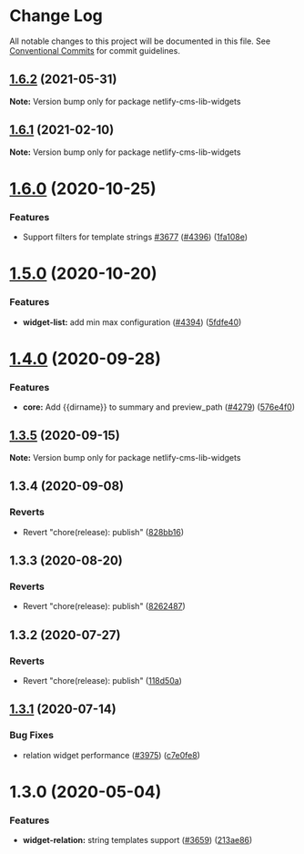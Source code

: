 # Change Log

All notable changes to this project will be documented in this file.
See [Conventional Commits](https://conventionalcommits.org) for commit guidelines.

## [1.6.2](https://github.com/netlify/netlify-cms/tree/master/packages/netlify-cms-lib-widgets/compare/netlify-cms-lib-widgets@1.6.1...netlify-cms-lib-widgets@1.6.2) (2021-05-31)

**Note:** Version bump only for package netlify-cms-lib-widgets





## [1.6.1](https://github.com/netlify/netlify-cms/tree/master/packages/netlify-cms-lib-widgets/compare/netlify-cms-lib-widgets@1.6.0...netlify-cms-lib-widgets@1.6.1) (2021-02-10)

**Note:** Version bump only for package netlify-cms-lib-widgets





# [1.6.0](https://github.com/netlify/netlify-cms/tree/master/packages/netlify-cms-lib-widgets/compare/netlify-cms-lib-widgets@1.5.0...netlify-cms-lib-widgets@1.6.0) (2020-10-25)


### Features

* Support filters for template strings [#3677](https://github.com/netlify/netlify-cms/tree/master/packages/netlify-cms-lib-widgets/issues/3677) ([#4396](https://github.com/netlify/netlify-cms/tree/master/packages/netlify-cms-lib-widgets/issues/4396)) ([1fa108e](https://github.com/netlify/netlify-cms/tree/master/packages/netlify-cms-lib-widgets/commit/1fa108ee67b7e992a4d2a61cde13df7917e103be))





# [1.5.0](https://github.com/netlify/netlify-cms/tree/master/packages/netlify-cms-lib-widgets/compare/netlify-cms-lib-widgets@1.4.0...netlify-cms-lib-widgets@1.5.0) (2020-10-20)


### Features

* **widget-list:** add min max configuration ([#4394](https://github.com/netlify/netlify-cms/tree/master/packages/netlify-cms-lib-widgets/issues/4394)) ([5fdfe40](https://github.com/netlify/netlify-cms/tree/master/packages/netlify-cms-lib-widgets/commit/5fdfe40dd29e9e22c9ae7d6219bc057f7ea7280b))





# [1.4.0](https://github.com/netlify/netlify-cms/tree/master/packages/netlify-cms-lib-widgets/compare/netlify-cms-lib-widgets@1.3.5...netlify-cms-lib-widgets@1.4.0) (2020-09-28)


### Features

* **core:** Add {{dirname}} to summary and preview_path ([#4279](https://github.com/netlify/netlify-cms/tree/master/packages/netlify-cms-lib-widgets/issues/4279)) ([576e4f0](https://github.com/netlify/netlify-cms/tree/master/packages/netlify-cms-lib-widgets/commit/576e4f0f1a158d6b587587c52fb288d8f6eea89f))





## [1.3.5](https://github.com/netlify/netlify-cms/tree/master/packages/netlify-cms-lib-widgets/compare/netlify-cms-lib-widgets@1.3.4...netlify-cms-lib-widgets@1.3.5) (2020-09-15)

**Note:** Version bump only for package netlify-cms-lib-widgets





## 1.3.4 (2020-09-08)


### Reverts

* Revert "chore(release): publish" ([828bb16](https://github.com/netlify/netlify-cms/tree/master/packages/netlify-cms-lib-widgets/commit/828bb16415b8c22a34caa19c50c38b24ffe9ceae))





## 1.3.3 (2020-08-20)


### Reverts

* Revert "chore(release): publish" ([8262487](https://github.com/netlify/netlify-cms/tree/master/packages/netlify-cms-lib-widgets/commit/82624879ccbcb16610090041db28f00714d924c8))





## 1.3.2 (2020-07-27)


### Reverts

* Revert "chore(release): publish" ([118d50a](https://github.com/netlify/netlify-cms/tree/master/packages/netlify-cms-lib-widgets/commit/118d50a7a70295f25073e564b5161aa2b9883056))





## [1.3.1](https://github.com/netlify/netlify-cms/tree/master/packages/netlify-cms-lib-widgets/compare/netlify-cms-lib-widgets@1.3.0...netlify-cms-lib-widgets@1.3.1) (2020-07-14)


### Bug Fixes

* relation widget performance ([#3975](https://github.com/netlify/netlify-cms/tree/master/packages/netlify-cms-lib-widgets/issues/3975)) ([c7e0fe8](https://github.com/netlify/netlify-cms/tree/master/packages/netlify-cms-lib-widgets/commit/c7e0fe8492d09a3d151c608f50da844f421362ed))





# 1.3.0 (2020-05-04)


### Features

* **widget-relation:** string templates support ([#3659](https://github.com/netlify/netlify-cms/tree/master/packages/netlify-cms-lib-widgets/issues/3659)) ([213ae86](https://github.com/netlify/netlify-cms/tree/master/packages/netlify-cms-lib-widgets/commit/213ae86b54d02f5fc79fe11113507587ed062ff2))
